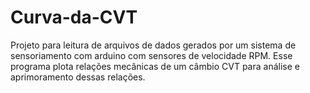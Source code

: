 # Curva-da-CVT

Projeto para leitura de arquivos de dados gerados por um sistema de sensoriamento com arduino com sensores de velocidade RPM. Esse programa plota relações mecânicas de um câmbio CVT para análise e aprimoramento dessas relações.

